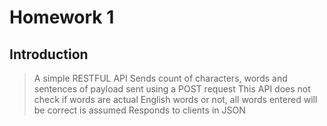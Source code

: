 # Homework 1

## Introduction

> A simple RESTFUL API
> Sends count of characters, words and sentences of payload sent using a POST request
> This API does not check if words are actual English words or not, all words entered will be correct is assumed
> Responds to clients in JSON
